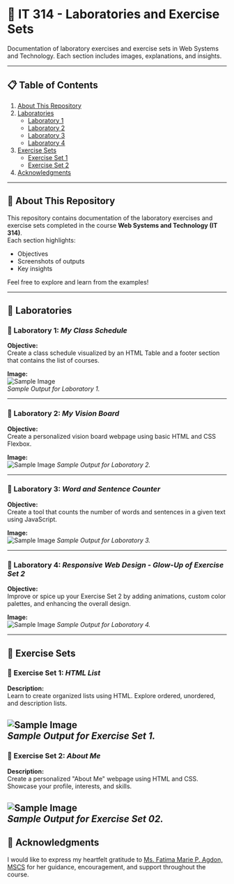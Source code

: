 # 🌟 IT 314 - Laboratories and Exercise Sets

Documentation of laboratory exercises and exercise sets in Web Systems and Technology. Each section includes images, explanations, and insights.

---

## 📋 Table of Contents

1. [About This Repository](https://github.com/AcePenaflorida/PenafloridaAceCS3103_WSTactivities?tab=readme-ov-file#-about-this-repository)
2. [Laboratories](https://github.com/AcePenaflorida/PenafloridaAceCS3103_WSTactivities?tab=readme-ov-file#-laboratories)  
   - [Laboratory 1](https://github.com/AcePenaflorida/PenafloridaAceCS3103_WSTactivities?tab=readme-ov-file#-laboratory-1-my-class-schedule)  
   - [Laboratory 2](https://github.com/AcePenaflorida/PenafloridaAceCS3103_WSTactivities?tab=readme-ov-file#-laboratory-2-my-vision-board)
   - [Laboratory 3](https://github.com/AcePenaflorida/PenafloridaAceCS3103_WSTactivities?tab=readme-ov-file#-laboratory-3-word-and-sentence-counter) 
   - [Laboratory 4](https://github.com/AcePenaflorida/PenafloridaAceCS3103_WSTactivities?tab=readme-ov-file#-laboratory-4-responsive-web-design---glow-up-of-exercise-set-2)
3. [Exercise Sets](https://github.com/AcePenaflorida/PenafloridaAceCS3103_WSTactivities?tab=readme-ov-file#-exercise-sets) 
   - [Exercise Set 1](https://github.com/AcePenaflorida/PenafloridaAceCS3103_WSTactivities?tab=readme-ov-file#-exercise-set-1-html-list)
   - [Exercise Set 2](https://github.com/AcePenaflorida/PenafloridaAceCS3103_WSTactivities?tab=readme-ov-file#-exercise-set-2-about-me)
4. [Acknowledgments](https://github.com/AcePenaflorida/PenafloridaAceCS3103_WSTactivities?tab=readme-ov-file#-acknowledgments)

---

## 📖 About This Repository

This repository contains documentation of the laboratory exercises and exercise sets completed in the course **Web Systems and Technology (IT 314)**.  
Each section highlights:  
- Objectives  
- Screenshots of outputs  
- Key insights  

Feel free to explore and learn from the examples!

---

## 🧪 Laboratories

### 🔬 Laboratory 1: *My Class Schedule*

**Objective:**  
Create a class schedule visualized by an HTML Table and a footer section that contains the list of courses.

**Image:**  
![Sample Image](Laboratory%20Activities/Laboratory%20Activity%201%20-%2005-09-2024/lab1-output.png)  
*Sample Output for Laboratory 1.*


---

### 🔬 Laboratory 2: *My Vision Board*

**Objective:**  
Create a personalized vision board webpage using basic HTML and CSS Flexbox.

**Image:**  
![Sample Image](Laboratory%20Activities/Laboratory%20Activity%202%20-%2003-10-2024/visionboard-output.png)
*Sample Output for Laboratory 2.*

---

### 🔬 Laboratory 3: *Word and Sentence Counter*

**Objective:**  
Create a tool that counts the number of words and sentences in a given text using JavaScript.

**Image:**  
![Sample Image](Laboratory%20Activities/Laboratory%20Activity%203%20-%2019-11-2024/word-sentence-ctr-output.png) 
*Sample Output for Laboratory 3.*

---

### 🔬 Laboratory 4: *Responsive Web Design - Glow-Up of Exercise Set 2*

**Objective:**  
Improve or spice up your Exercise Set 2 by adding animations, custom color palettes, and enhancing the overall design.

**Image:**  
![Sample Image](Laboratory%20Activities/Laboratory%20Activity%204%20-%2028-11-2024/personal-page-output..png) 
*Sample Output for Laboratory 4.*

---

## 🚀 Exercise Sets

### 📌 Exercise Set 1: *HTML List*

**Description:**  
Learn to create organized lists using HTML. Explore ordered, unordered, and description lists.

![Sample Image](Exercise%20Sets/Exercise%20Set%201/ES1--output.png)  
*Sample Output for Exercise Set 1.*
---

### 📌 Exercise Set 2: *About Me*

**Description:**  
Create a personalized "About Me" webpage using HTML and CSS. Showcase your profile, interests, and skills.

![Sample Image](Exercise%20Sets/Exercise%20Set%2002/ES2-output.png)  
*Sample Output for Exercise Set 02.*
---

## 🙌 Acknowledgments

I would like to express my heartfelt gratitude to [Ms. Fatima Marie P. Agdon, MSCS](https://github.com/marieemoiselle) for her guidance, encouragement, and support throughout the course.

